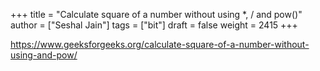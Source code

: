 +++
title = "Calculate square of a number without using *, / and pow()"
author = ["Seshal Jain"]
tags = ["bit"]
draft = false
weight = 2415
+++

<https://www.geeksforgeeks.org/calculate-square-of-a-number-without-using-and-pow/>
